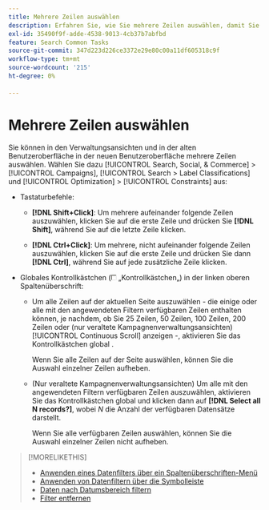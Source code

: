 ```yaml
---
title: Mehrere Zeilen auswählen
description: Erfahren Sie, wie Sie mehrere Zeilen auswählen, damit Sie für alle dieselbe Aktion ausführen können.
exl-id: 35490f9f-adde-4538-9013-4cb37b7abfbd
feature: Search Common Tasks
source-git-commit: 347d223d226ce3372e29e80c00a11df605318c9f
workflow-type: tm+mt
source-wordcount: '215'
ht-degree: 0%

---
```


# Mehrere Zeilen auswählen

Sie können in den Verwaltungsansichten und in der alten Benutzeroberfläche in der neuen Benutzeroberfläche mehrere Zeilen auswählen. Wählen Sie dazu [!UICONTROL Search, Social, & Commerce] > [!UICONTROL Campaigns], [!UICONTROL Search > Label Classifications] und [!UICONTROL Optimization] > [!UICONTROL Constraints] aus:

* Tastaturbefehle:

   * **[!DNL Shift+Click]**: Um mehrere aufeinander folgende Zeilen auszuwählen, klicken Sie auf die erste Zeile und drücken Sie **[!DNL Shift]**, während Sie auf die letzte Zeile klicken.

   * **[!DNL Ctrl+Click]**: Um mehrere, nicht aufeinander folgende Zeilen auszuwählen, klicken Sie auf die erste Zeile und drücken Sie dann **[!DNL Ctrl]**, während Sie auf jede zusätzliche Zeile klicken.

* Globales Kontrollkästchen (![Kontrollkästchen](/help/search-social-commerce/assets/check-box.png) „Kontrollkästchen„) in der linken oberen Spaltenüberschrift:

   * Um alle Zeilen auf der aktuellen Seite auszuwählen - die einige oder alle mit den angewendeten Filtern verfügbaren Zeilen enthalten können, je nachdem, ob Sie 25 Zeilen, 50 Zeilen, 100 Zeilen, 200 Zeilen oder (nur veraltete Kampagnenverwaltungsansichten) [!UICONTROL Continuous Scroll] anzeigen -, aktivieren Sie das Kontrollkästchen global .

     Wenn Sie alle Zeilen auf der Seite auswählen, können Sie die Auswahl einzelner Zeilen aufheben.

   * (Nur veraltete Kampagnenverwaltungsansichten) Um alle mit den angewendeten Filtern verfügbaren Zeilen auszuwählen, aktivieren Sie das Kontrollkästchen global und klicken dann auf **[!DNL Select all N records?]**, wobei *N* die Anzahl der verfügbaren Datensätze darstellt.

     Wenn Sie alle verfügbaren Zeilen auswählen, können Sie die Auswahl einzelner Zeilen nicht aufheben.

>[!MORELIKETHIS]
>
>* [Anwenden eines Datenfilters über ein Spaltenüberschriften-Menü](../data-views/ad-hoc-settings/column-filter-apply-from-column-heading.md)
>* [Anwenden von Datenfiltern über die Symbolleiste](../data-views/ad-hoc-settings/column-filter-apply-from-toolbar.md)
>* [Daten nach Datumsbereich filtern](../data-views/ad-hoc-settings/date-filter.md)
>* [Filter entfernen](../data-views/ad-hoc-settings/column-filter-remove.md)
